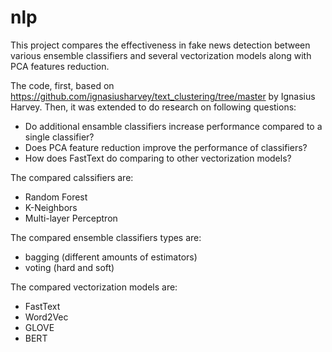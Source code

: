 # nlp
This project compares the effectiveness in fake news detection between various ensemble classifiers and several vectorization models along with PCA features reduction. 

The code, first, based on https://github.com/ignasiusharvey/text_clustering/tree/master by Ignasius Harvey. Then, it was extended to do research on following questions:
* Do additional ensamble classifiers increase performance compared to a single classifier?
* Does PCA feature reduction improve the performance of classifiers?
* How does FastText do comparing to other vectorization models?

The compared calssifiers are:
* Random Forest
* K-Neighbors
* Multi-layer Perceptron

The compared ensemble classifiers types are:
* bagging (different amounts of estimators)
* voting (hard and soft)

The compared vectorization models are:
* FastText
* Word2Vec
* GLOVE
* BERT
